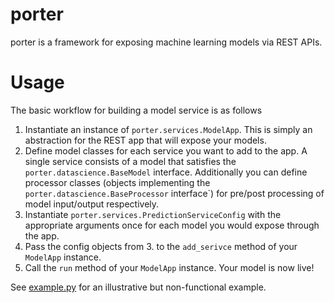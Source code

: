 # porter
porter is a framework for exposing machine learning models via REST APIs.

# Usage
The basic workflow for building a model service is as follows

1. Instantiate an instance of `porter.services.ModelApp`. This is simply an abstraction for
  the REST app that will expose your models.
2. Define model classes for each service you want to add to the app. A single service consists of
  a model that satisfies the `porter.datascience.BaseModel` interface. Additionally you can define
  processor classes (objects implementing the `porter.datascience.BaseProcessor` interface`) for
  pre/post processing of model input/output respectively.
3. Instantiate `porter.services.PredictionServiceConfig` with the appropriate arguments once for
  each model you would expose through the app.
4. Pass the config objects from 3. to the `add_serivce` method of your `ModelApp` instance.
5. Call the `run` method of your `ModelApp` instance. Your model is now live!

See [example.py](./example.py) for an illustrative but non-functional example.

